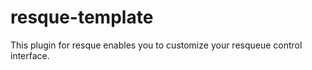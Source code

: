 resque-template
===============

This plugin for resque enables you to customize your resqueue control interface.